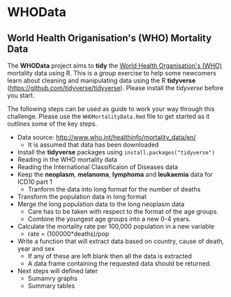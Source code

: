 # WHOData
## World Health Origanisation's (WHO) Mortality Data

The **WHOData** project aims to **tidy** the [World Health Organisation's (WHO)](www.who.int) mortality data using R. This is a *group* exercise to help some newcomers learn about cleaning and manipulating data using the R **tidyverse** (<https://github.com/tidyverse/tidyverse>). Please install the *tidyverse* before you start.

The following steps can be used as guide to work your way through this challenge. Please use the `WHOMortalityData.Rmd` file to get started as it outlines some of the key steps.

* Data source: <http://www.who.int/healthinfo/mortality_data/en/>
  + It is assumed that data has been downloaded
* Install the **tidyverse** packages using `install.packages("tidyverse")`
* Reading in the WHO mortality data
* Reading the International Classificaion of Diseases data
* Keep the **neoplasm**, **melanoma**, **lymphoma** and **leukaemia** data for ICD10 part 1
  + Tranform the data into long format for the number of deaths
* Transform the population data in long format
* Merge the long population data to the long neoplasm data
  + Care has to be taken with respect to the format of the age groups. 
  + Combine the youngest age groups into a new 0-4 years. 
* Calculate the mortality rate per 100,000 population in a new variable
  + rate = (100000*deaths)/pop
* Write a function that will extract data based on country, cause of death, year and sex
  + If any of these are left blank then all the data is extracted
  + A data frame containing the requested data should be returned.
* Next steps will defined later
  * Sumamry graphs
  * Summary tables
 
